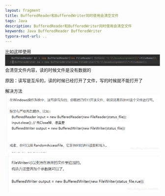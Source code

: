 ```yaml
---
layout: fragment
title: BufferedReader和BufferedWriter同时使用会清空文件
tags: Java
description: BufferedReader和BufferedWriter同时使用会清空文件
keywords: Java BufferedReader BufferedWriter
typora-root-url: ..
---
```


﻿比如这样使用
![在这里插入图片描述](/images/posts/BufferedReader-BufferedWriter/20201113114433399.png)
会清空文件内容，读的时候文件是没有数据的

原因：读写是互斥的，读的时候已经打开了文件，写的时候就不能打开了

解决方法
![在这里插入图片描述](/images/posts/BufferedReader-BufferedWriter/2020111311502049.png)
![在这里插入图片描述](/images/posts/BufferedReader-BufferedWriter/20201113115036449.png)
<!--stackedit_data:
eyJoaXN0b3J5IjpbLTIwNTUzOTA1MjJdfQ==
-->